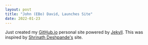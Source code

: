 ```yaml
---
layout: post
title: "John (EBo) David, Launches Site"
date: 2022-01-23
---
```


Just created my [GitHub.io](hhtps://github.io) personal site powered
by [Jekyll](http://jekyllrb.com).  This was inspired by 
[Shrinath Deshpande's](https://deshpandeshrinath.github.io/) site.
